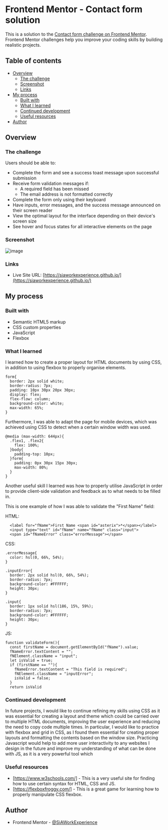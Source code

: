 # Frontend Mentor - Contact form solution

This is a solution to the [Contact form challenge on Frontend Mentor](https://www.frontendmentor.io/challenges/contact-form--G-hYlqKJj). Frontend Mentor challenges help you improve your coding skills by building realistic projects. 

## Table of contents

- [Overview](#overview)
  - [The challenge](#the-challenge)
  - [Screenshot](#screenshot)
  - [Links](#links)
- [My process](#my-process)
  - [Built with](#built-with)
  - [What I learned](#what-i-learned)
  - [Continued development](#continued-development)
  - [Useful resources](#useful-resources)
- [Author](#author)
  

## Overview

### The challenge

Users should be able to:

- Complete the form and see a success toast message upon successful submission
- Receive form validation messages if:
  - A required field has been missed
  - The email address is not formatted correctly
- Complete the form only using their keyboard
- Have inputs, error messages, and the success message announced on their screen reader
- View the optimal layout for the interface depending on their device's screen size
- See hover and focus states for all interactive elements on the page

### Screenshot

![image](https://github.com/SiAWorkExperience/SiAWorkExperience.github.io/assets/173684234/a90d70b6-5d90-4a7b-b494-e49445d1e1ca)


### Links

- Live Site URL: [https://siaworkexperience.github.io/](https://siaworkexperience.github.io/)

## My process

### Built with

- Semantic HTML5 markup
- CSS custom properties
- JavaScript
- Flexbox

### What I learned

I learned how to create a proper layout for HTML documents by using CSS, in addition to using flexbox to properly organise elements.

```
form{
  border: 2px solid white;
  border-radius: 7px;
  padding: 10px 30px 20px 30px;
  display: flex;
  flex-flow: column;
  background-color: white;
  max-width: 65%;
}
```

Furthermore, I was able to adapt the page for mobile devices, which was achieved using CSS to detect when a certain window width was used.

```
@media (max-width: 644px){
  .flex1, .flex2{
    flex: 100%;
  }body{
    padding-top: 10px;
  }form{
    padding: 0px 30px 15px 30px;
    max-width: 80%;
  }
}
```

Another useful skill I learned was how to properly utilise JavaScript in order to provide client-side validation and feedback as to what needs to be filled in.

This is one example of how I was able to validate the "First Name" field:

HTML:
```
  <label for="fName">First Name <span id="asterix">*</span></label>
  <input type="text" id="fName" name="fName" class="input">
  <span id="fNameError" class="errorMessage"></span>
```

CSS:
```
.errorMessage{
  color: hsl(0, 66%, 54%);
}

.inputError{
  border: 2px solid hsl(0, 66%, 54%);
  border-radius: 7px;
  background-color: #FFFFFF;
  height: 30px;
}

.input{
  border: 1px solid hsl(186, 15%, 59%);
  border-radius: 7px;
  background-color: #FFFFFF;
  height: 30px;
}
```

JS:
```
function validateForm(){
  const firstName = document.getElementById("fName").value;
  fNameError.textContent = "";
  fNElement.className = "input";
  let isValid = true;
  if (firstName == ""){
    fNameError.textContent = "This field is required";
    fNElement.className = "inputError";
    isValid = false;
  }
  return isValid
```

### Continued development

In future projects, I would like to continue refining my skills using CSS as it was essential for creating a layout and theme which could be carried over to multiple HTML documents, improving the user experience and reducing the need to copy code multiple times. In particular, I would like to practice with flexbox and grid in CSS, as I found them essential for creating proper layouts and formatting the contents based on the window size. Practicing Javascript would help to add more user interactivity to any websites I design in the future and improve my understanding of what can be done with JS, as it is a very powerful tool which 

### Useful resources

- [https://www.w3schools.com/] - This is a very useful site for finding how to use certain syntax for HTML, CSS and JS.
- [https://flexboxfroggy.com/] - This is a great game for learning how to properly manipulate CSS flexbox.

## Author

- Frontend Mentor - [@SiAWorkExperience](https://www.frontendmentor.io/profile/SiAWorkExperience)
